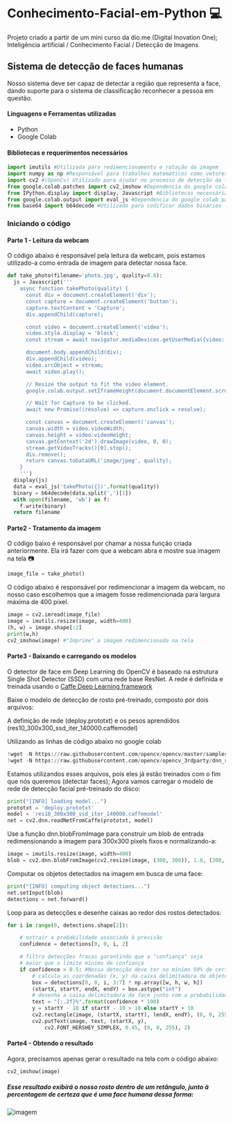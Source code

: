 # Conhecimento-Facial-em-Python 💻
Projeto criado a partir de um mini curso da dio.me (Digital Inovation One); Inteligência artificial / Conhecimento Facial / Detecção de Imagens

## Sistema de detecção de faces humanas
Nosso sistema deve ser capaz de detectar a região que representa a face, dando suporte para o sistema de classificação reconhecer a pessoa em questão.

#### Linguagens e Ferramentas utilizadas
 - Python
 - Google Colab
 
#### Bibliotecas e requerimentos necessários
```python
import imutils #Utilizada para redimencionamento e rotação da imagem
import numpy as np #Responsável para trabalhos matemáticos como vetores e matrizes das imagens
import cv2 #(OpenCv) Utilizado para ajudar no processo de detecção da face
from google.colab.patches import cv2_imshow #Dependencia do google colab para trabalhar com imagens
from IPython.display import display, Javascript #Bibliotecas necessárias para trabalhar com a leitura da webcam
from google.colab.output import eval_js #Dependencia do google colab para trabalhar com leitura da webcam
from base64 import b64decode #Utilizada para codificar dados binários
```
### Iniciando o código
#### Parte 1 - Leitura da webcam
O código abaixo é responsável pela leitura da webcam, pois estamos utilizado-a como entrada de imagem para detectar nossa face.

```python
def take_photo(filename='photo.jpg', quality=0.8):
  js = Javascript('''
    async function takePhoto(quality) {
      const div = document.createElement('div');
      const capture = document.createElement('button');
      capture.textContent = 'Capture';
      div.appendChild(capture);

      const video = document.createElement('video');
      video.style.display = 'block';
      const stream = await navigator.mediaDevices.getUserMedia({video: true});

      document.body.appendChild(div);
      div.appendChild(video);
      video.srcObject = stream;
      await video.play();

      // Resize the output to fit the video element.
      google.colab.output.setIframeHeight(document.documentElement.scrollHeight, true);

      // Wait for Capture to be clicked.
      await new Promise((resolve) => capture.onclick = resolve);

      const canvas = document.createElement('canvas');
      canvas.width = video.videoWidth;
      canvas.height = video.videoHeight;
      canvas.getContext('2d').drawImage(video, 0, 0);
      stream.getVideoTracks()[0].stop();
      div.remove();
      return canvas.toDataURL('image/jpeg', quality);
    }
    ''')
  display(js)
  data = eval_js('takePhoto({})'.format(quality))
  binary = b64decode(data.split(',')[1])
  with open(filename, 'wb') as f:
    f.write(binary)
  return filename
```
#### Parte2 - Tratamento da imagem
O código baixo é responsável por chamar a nossa função criada anteriormente. Ela irá fazer com que a webcam abra e mostre sua imagem na tela 📷

```python
image_file = take_photo()
```
O código abaixo é responsável por redimencionar a imagem da webcam, no nosso caso escolhemos que a imagem fosse redimencionada para largura máxima de 400 pixel.

```python
image = cv2.imread(image_file)
image = imutils.resize(image, width=400)
(h, w) = image.shape[:2]
print(w,h)
cv2_imshow(image) #"Imprime" a imagem redimencionada na tela
```
#### Parte3 - Baixando e carregando os modelos
O detector de face em Deep Learning do OpenCV é baseado na estrutura Single Shot Detector (SSD) com uma rede base ResNet. A rede é definida e treinada usando o [Caffe Deep Learning framework](https://caffe.berkeleyvision.org/)

Baixe o modelo de detecção de rosto pré-treinado, composto por dois arquivos:

A definição de rede (deploy.prototxt) e os pesos aprendidos (res10_300x300_ssd_iter_140000.caffemodel)

Utilizando as linhas de código abaixo no google colab

```python
!wget -N https://raw.githubusercontent.com/opencv/opencv/master/samples/dnn/face_detector/deploy.prototxt
!wget -N https://raw.githubusercontent.com/opencv/opencv_3rdparty/dnn_samples_face_detector_20170830/res10_300x300_ssd_iter_140000.caffemodel
```

Estamos utilizandos esses arquivos, pois eles já estão treinados com o fim que nós queremos (detectar faces);
Agora vamos carregar o modelo de rede de detecção facial pré-treinado do disco:

```python
print("[INFO] loading model...")
prototxt = 'deploy.prototxt'
model = 'res10_300x300_ssd_iter_140000.caffemodel'
net = cv2.dnn.readNetFromCaffe(prototxt, model)
```
Use a função dnn.blobFromImage para construir um blob de entrada redimensionando a imagem para 300x300 pixels fixos e normalizando-a:

```python
image = imutils.resize(image, width=400)
blob = cv2.dnn.blobFromImage(cv2.resize(image, (300, 300)), 1.0, (300, 300), (104.0, 177.0, 123.0))
```
Computar os objetos detectados na imagem em busca de uma face:

```python
print("[INFO] computing object detections...")
net.setInput(blob)
detections = net.forward()
```
Loop para as detecções e desenhe caixas ao redor dos rostos detectados:

```python
for i in range(0, detections.shape[2]):

	# extrair a probabilidade associada à previsão
	confidence = detections[0, 0, i, 2]

	# filtra detecções fracas garantindo que a "confiança" seja
	# maior que o limite mínimo de confiança
	if confidence > 0.5: #Nossa detecção deve ter no mínimo 50% de certeza
		# calcula as coordenadas (x, y) da caixa delimitadora do objeto
		box = detections[0, 0, i, 3:7] * np.array([w, h, w, h])
		(startX, startY, endX, endY) = box.astype("int")
		# desenha a caixa delimitadora da face junto com a probabilidade associada
		text = "{:.2f}%".format(confidence * 100)
		y = startY - 10 if startY - 10 > 10 else startY + 10
		cv2.rectangle(image, (startX, startY), (endX, endY), (0, 0, 255), 2)
		cv2.putText(image, text, (startX, y),
			cv2.FONT_HERSHEY_SIMPLEX, 0.45, (0, 0, 255), 2)
```

#### Parte4 - Obtendo o resultado
Agora, precisamos apenas gerar o resultado na tela com o código abaixo:

```python
cv2_imshow(image)
```
##### Esse resultado exibirá o nosso rosto dentro de um retângulo, junto à percentagem de certeza que é uma face humana dessa forma:

![imagem](https://i.ibb.co/2MxRj3T/download1.png)
